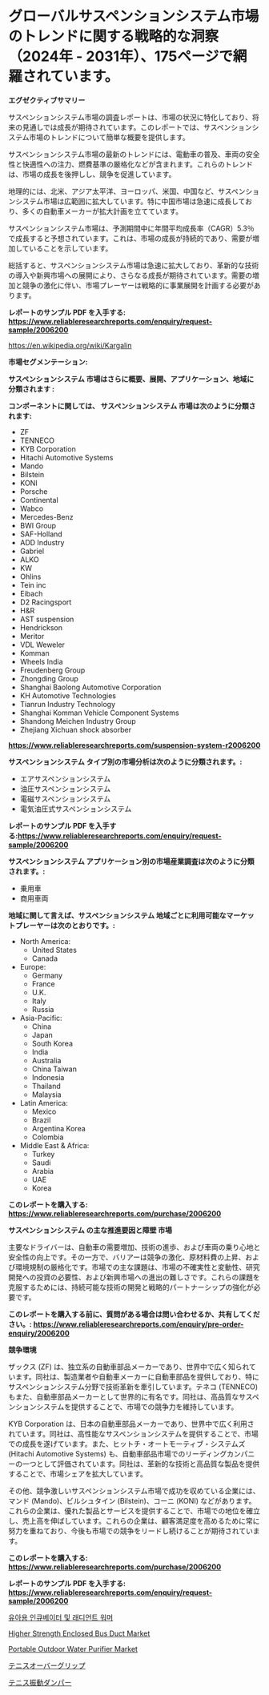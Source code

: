<p><h1>グローバルサスペンションシステム市場のトレンドに関する戦略的な洞察（2024年 - 2031年）、175ページで網羅されています。</h1></p><p><strong>エグゼクティブサマリー</strong></p>
<p><p>サスペンションシステム市場の調査レポートは、市場の状況に特化しており、将来の見通しでは成長が期待されています。このレポートでは、サスペンションシステム市場のトレンドについて簡単な概要を提供します。</p><p>サスペンションシステム市場の最新のトレンドには、電動車の普及、車両の安全性と快適性への注力、燃費基準の厳格化などが含まれます。これらのトレンドは、市場の成長を後押しし、競争を促進しています。</p><p>地理的には、北米、アジア太平洋、ヨーロッパ、米国、中国など、サスペンションシステム市場は広範囲に拡大しています。特に中国市場は急速に成長しており、多くの自動車メーカーが拡大計画を立てています。</p><p>サスペンションシステム市場は、予測期間中に年間平均成長率（CAGR）5.3％で成長すると予想されています。これは、市場の成長が持続的であり、需要が増加していることを示しています。</p><p>総括すると、サスペンションシステム市場は急速に拡大しており、革新的な技術の導入や新興市場への展開により、さらなる成長が期待されています。需要の増加と競争の激化に伴い、市場プレーヤーは戦略的に事業展開を計画する必要があります。</p></p>
<p><strong>レポートのサンプル PDF を入手する: <a href="https://www.reliableresearchreports.com/enquiry/request-sample/2006200">https://www.reliableresearchreports.com/enquiry/request-sample/2006200</a></strong></p>
<p><a href="https://en.wikipedia.org/wiki/Kargalin">https://en.wikipedia.org/wiki/Kargalin</a></p>
<p><strong>市場セグメンテーション:</strong></p>
<p><strong> サスペンションシステム 市場はさらに概要、展開、アプリケーション、地域に分類されます :</strong></p>
<p><strong>コンポーネントに関しては、 サスペンションシステム 市場は次のように分類されます:</strong></p>
<p><ul><li>ZF</li><li>TENNECO</li><li>KYB Corporation</li><li>Hitachi Automotive Systems</li><li>Mando</li><li>Bilstein</li><li>KONI</li><li>Porsche</li><li>Continental</li><li>Wabco</li><li>Mercedes-Benz</li><li>BWI Group</li><li>SAF-Holland</li><li>ADD Industry</li><li>Gabriel</li><li>ALKO</li><li>KW</li><li>Ohlins</li><li>Tein inc</li><li>Eibach</li><li>D2 Racingsport</li><li>H&R</li><li>AST suspension</li><li>Hendrickson</li><li>Meritor</li><li>VDL Weweler</li><li>Komman</li><li>Wheels India</li><li>Freudenberg Group</li><li>Zhongding Group</li><li>Shanghai Baolong Automotive Corporation</li><li>KH Automotive Technologies</li><li>Tianrun Industry Technology</li><li>Shanghai Komman Vehicle Component Systems</li><li>Shandong Meichen Industry Group</li><li>Zhejiang Xichuan shock absorber</li></ul></p>
<p><strong><a href="https://www.reliableresearchreports.com/suspension-system-r2006200">https://www.reliableresearchreports.com/suspension-system-r2006200</a></strong></p>
<p><strong> サスペンションシステム タイプ別の市場分析は次のように分類されます。:</strong></p>
<p><ul><li>エアサスペンションシステム</li><li>油圧サスペンションシステム</li><li>電磁サスペンションシステム</li><li>電気油圧式サスペンションシステム</li></ul></p>
<p><strong>レポートのサンプル PDF を入手する:<a href="https://www.reliableresearchreports.com/enquiry/request-sample/2006200">https://www.reliableresearchreports.com/enquiry/request-sample/2006200</a></strong></p>
<p><strong> サスペンションシステム アプリケーション別の市場産業調査は次のように分類されます。:</strong></p>
<p><ul><li>乗用車</li><li>商用車両</li></ul></p>
<p><strong>地域に関して言えば、サスペンションシステム 地域ごとに利用可能なマーケットプレーヤーは次のとおりです。:</strong></p>
<p><ul>
    <li>
        North America:
        <ul>
            <li>United States</li>
            <li>Canada</li>
        </ul>
    </li>
    <li>
        Europe:
        <ul>
            <li>Germany</li>
            <li>France</li>
            <li>U.K.</li>
            <li>Italy</li>
            <li>Russia</li>
        </ul>
    </li>
    <li>
        Asia-Pacific:
        <ul>
            <li>China</li>
            <li>Japan</li>
            <li>South Korea</li>
            <li>India</li>
            <li>Australia</li>
            <li>China Taiwan</li>
            <li>Indonesia</li>
            <li>Thailand</li>
            <li>Malaysia</li>
        </ul>
    </li>
    <li>
        Latin America:
        <ul>
            <li>Mexico</li>
            <li>Brazil</li>
            <li>Argentina Korea</li>
            <li>Colombia</li>
        </ul>
    </li>
    <li>
        Middle East & Africa:
        <ul>
            <li>Turkey</li>
            <li>Saudi</li>
            <li>Arabia</li>
            <li>UAE</li>
            <li>Korea</li>
        </ul>
    </li>
    </ul></p>
<p><strong>このレポートを購入する: <a href="https://www.reliableresearchreports.com/purchase/2006200">https://www.reliableresearchreports.com/purchase/2006200</a></strong></p>
<p><strong>サスペンションシステム の主な推進要因と障壁 市場</strong></p>
<p><p>主要なドライバーは、自動車の需要増加、技術の進歩、および車両の乗り心地と安全性の向上です。その一方で、バリアーは競争の激化、原材料費の上昇、および環境規制の厳格化です。市場での主な課題は、市場の不確実性と変動性、研究開発への投資の必要性、および新興市場への進出の難しさです。これらの課題を克服するためには、持続可能な技術の開発と戦略的パートナーシップの強化が必要です。</p></p>
<p><strong>このレポートを購入する前に、質問がある場合は問い合わせるか、共有してください。: <a href="https://www.reliableresearchreports.com/enquiry/pre-order-enquiry/2006200">https://www.reliableresearchreports.com/enquiry/pre-order-enquiry/2006200</a></strong></p>
<p><strong>競争環境</strong></p>
<p><p>ザックス (ZF) は、独立系の自動車部品メーカーであり、世界中で広く知られています。同社は、製造業者や自動車メーカーに自動車部品を提供しており、特にサスペンションシステム分野で技術革新を牽引しています。テネコ (TENNECO) もまた、自動車部品メーカーとして世界的に有名です。同社は、高品質なサスペンションシステムを提供することで、市場での競争力を維持しています。</p><p>KYB Corporation は、日本の自動車部品メーカーであり、世界中で広く利用されています。同社は、高性能なサスペンションシステムを提供することで、市場での成長を遂げています。また、ヒットチ・オートモーティブ・システムズ (Hitachi Automotive Systems) も、自動車部品市場でのリーディングカンパニーの一つとして評価されています。同社は、革新的な技術と高品質な製品を提供することで、市場シェアを拡大しています。</p><p>その他、競争激しいサスペンションシステム市場で成功を収めている企業には、マンド (Mando)、ビルシュタイン (Bilstein)、コーニ (KONI) などがあります。これらの企業は、優れた製品とサービスを提供することで、市場での地位を確立し、売上高を伸ばしています。これらの企業は、顧客満足度を高めるために常に努力を重ねており、今後も市場での競争をリードし続けることが期待されています。</p></p>
<p><strong>このレポートを購入する: <a href="https://www.reliableresearchreports.com/purchase/2006200">https://www.reliableresearchreports.com/purchase/2006200</a></strong></p>
<p><strong>レポートのサンプル PDF を入手する: <a href="https://www.reliableresearchreports.com/enquiry/request-sample/2006200">https://www.reliableresearchreports.com/enquiry/request-sample/2006200</a></strong><strong></strong></p>
<p><p><a href="https://github.com/rcabello548/Market-Research-Report-List-3/blob/main/717539268544.md">유아용 인큐베이터 및 래디언트 워머</a></p><p><a href="https://issuu.com/reportprime-2/docs/higher-strength-enclosed-bus-duct-market-size-2030">Higher Strength Enclosed Bus Duct Market</a></p><p><a href="https://issuu.com/reportprime-2/docs/portable-outdoor-water-purifier-market-size-2030.p">Portable Outdoor Water Purifier Market</a></p><p><a href="https://github.com/zjkmgcs938405/Market-Research-Report-List-4/blob/main/594903353774.md">テニスオーバーグリップ</a></p><p><a href="https://github.com/roulaayoub-saad/Market-Research-Report-List-3/blob/main/159956053775.md">テニス振動ダンパー</a></p></p>